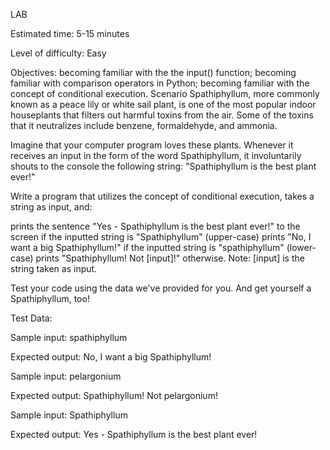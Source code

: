 LAB

Estimated time:
5-15 minutes

Level of difficulty:
Easy

Objectives:
becoming familiar with the the input() function;
becoming familiar with comparison operators in Python;
becoming familiar with the concept of conditional execution.
Scenario
Spathiphyllum, more commonly known as a peace lily or white sail plant, is one of the most popular indoor houseplants that filters out harmful toxins from the air. Some of the toxins that it neutralizes include benzene, formaldehyde, and ammonia.

Imagine that your computer program loves these plants. Whenever it receives an input in the form of the word Spathiphyllum, it involuntarily shouts to the console the following string: "Spathiphyllum is the best plant ever!"


Write a program that utilizes the concept of conditional execution, takes a string as input, and:

prints the sentence "Yes - Spathiphyllum is the best plant ever!" to the screen if the inputted string is "Spathiphyllum" (upper-case)
prints "No, I want a big Spathiphyllum!" if the inputted string is "spathiphyllum" (lower-case)
prints "Spathiphyllum! Not [input]!" otherwise. Note: [input] is the string taken as input.

Test your code using the data we've provided for you. And get yourself a Spathiphyllum, too!


Test Data:

Sample input: spathiphyllum

Expected output: No, I want a big Spathiphyllum!

Sample input: pelargonium

Expected output: Spathiphyllum! Not pelargonium!

Sample input: Spathiphyllum

Expected output: Yes - Spathiphyllum is the best plant ever!